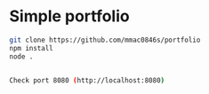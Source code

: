 <h1>Simple portfolio</h1>

```bash
git clone https://github.com/mmac0846s/portfolio
npm install
node .


Check port 8080 (http://localhost:8080)

